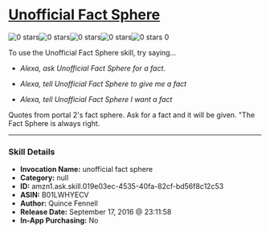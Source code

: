 # [Unofficial Fact Sphere](http://alexa.amazon.com/#skills/amzn1.ask.skill.019e03ec-4535-40fa-82cf-bd56f8c12c53)
![0 stars](../../images/ic_star_border_black_18dp_1x.png)![0 stars](../../images/ic_star_border_black_18dp_1x.png)![0 stars](../../images/ic_star_border_black_18dp_1x.png)![0 stars](../../images/ic_star_border_black_18dp_1x.png)![0 stars](../../images/ic_star_border_black_18dp_1x.png) 0

To use the Unofficial Fact Sphere skill, try saying...

* *Alexa, ask Unofficial Fact Sphere for a fact.*

* *Alexa, tell Unofficial Fact Sphere to give me a fact*

* *Alexa, tell Unofficial Fact Sphere I want a fact*

Quotes from portal 2's fact sphere. Ask for a fact and it will be given. 
"The Fact Sphere is always right.

***

### Skill Details

* **Invocation Name:** unofficial fact sphere
* **Category:** null
* **ID:** amzn1.ask.skill.019e03ec-4535-40fa-82cf-bd56f8c12c53
* **ASIN:** B01LWHYECV
* **Author:** Quince Fennell
* **Release Date:** September 17, 2016 @ 23:11:58
* **In-App Purchasing:** No
